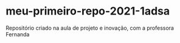 # meu-primeiro-repo-2021-1adsa
Repositório criado na aula de projeto e inovação, com a professora Fernanda

